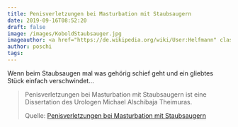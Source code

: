 ```yaml
---
title: Penisverletzungen bei Masturbation mit Staubsaugern
date: 2019-09-16T08:52:20
draft: false
image: /images/KoboldStaubsauger.jpg
imageauthor: <a href="https://de.wikipedia.org/wiki/User:Helfmann" class="extiw" title="de:User:Helfmann">Helfmann</a> at <a class="external text" href="http://de.wikipedia.org">de.wikipedia</a>
author: poschi
tags:
---
```


Wenn beim Staubsaugen mal was gehörig schief geht und ein gliebtes Stück
einfach verschwindet...

> Penisverletzungen bei Masturbation mit Staubsaugern ist eine Dissertation des
> Urologen Michael Alschibaja Theimuras.
>
> Quelle: [Penisverletzungen bei Masturbation mit Staubsaugern](https://de.wikipedia.org/wiki/Penisverletzungen_bei_Masturbation_mit_Staubsaugern)